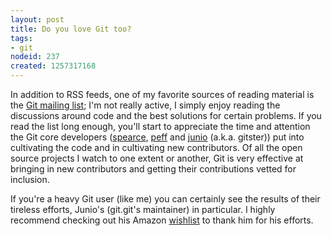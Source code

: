```yaml
--- 
layout: post
title: Do you love Git too?
tags: 
- git
nodeid: 237
created: 1257317168
---
```

In addition to RSS feeds, one of my favorite sources of reading material is the <a id="aptureLink_kVnWAHwnNd" href="http://git-scm.org">Git mailing list</a>; I'm not really active, I simply enjoy reading the discussions around code and the best solutions for certain problems. If you read the list long enough, you'll start to appreciate the time and attention the Git core developers (<a id="aptureLink_xnlR489xfT" href="http://www.linkedin.com/pub/shawn-pearce/0/a93/61">spearce</a>, <a id="aptureLink_m0cWtPFy7a" href="http://peff.net/peff/">peff</a> and <a id="aptureLink_GNv5qRpV4O" href="http://gitster.livejournal.com">junio</a> (a.k.a. gitster)) put into cultivating the code and in cultivating new contributors. Of all the open source projects I watch to one extent or another, Git is very effective at bringing in new contributors and getting their contributions vetted for inclusion.

If you're a heavy Git user (like me) you can certainly see the results of their tireless efforts, Junio's (git.git's maintainer) in particular. I highly recommend checking out his Amazon [wishlist](http://www.amazon.com/gp/registry/wishlist/1513KNZE30W63) to thank him for his efforts.

